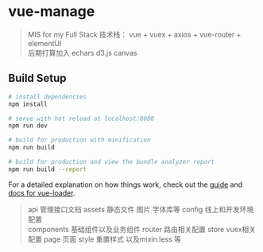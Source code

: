 # vue-manage

> MIS for my Full Stack
> 技术栈： vue + vuex + axios + vue-router + elementUI     
> 后期打算加入 echars d3.js canvas  
## Build Setup

``` bash
# install dependencies
npm install

# serve with hot reload at localhost:8080
npm run dev

# build for production with minification
npm run build

# build for production and view the bundle analyzer report
npm run build --report
```

For a detailed explanation on how things work, check out the [guide](http://vuejs-templates.github.io/webpack/) and [docs for vue-loader](http://vuejs.github.io/vue-loader).
> api 管理接口文档
> assets 静态文件 图片 字体库等
> config 线上和开发环境配置  
> components 基础组件以及业务组件
> router 路由相关配置
> store vuex相关配置
> page 页面
> style 重置样式 以及mixin.less 等